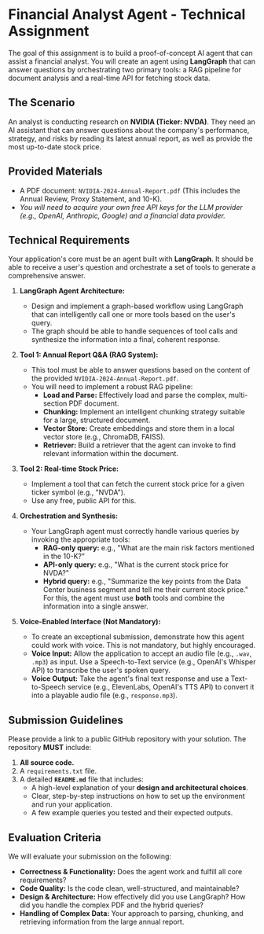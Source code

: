 # Financial Analyst Agent - Technical Assignment

The goal of this assignment is to build a proof-of-concept AI agent that can assist a financial analyst. You will create an agent using **LangGraph** that can answer questions by orchestrating two primary tools: a RAG pipeline for document analysis and a real-time API for fetching stock data.

## The Scenario
An analyst is conducting research on **NVIDIA (Ticker: NVDA)**. They need an AI assistant that can answer questions about the company's performance, strategy, and risks by reading its latest annual report, as well as provide the most up-to-date stock price.

## Provided Materials
*   A PDF document: `NVIDIA-2024-Annual-Report.pdf` (This includes the Annual Review, Proxy Statement, and 10-K).
*   *You will need to acquire your own free API keys for the LLM provider (e.g., OpenAI, Anthropic, Google) and a financial data provider.*

## Technical Requirements

Your application's core must be an agent built with **LangGraph**. It should be able to receive a user's question and orchestrate a set of tools to generate a comprehensive answer.

1.  **LangGraph Agent Architecture:**
    *   Design and implement a graph-based workflow using LangGraph that can intelligently call one or more tools based on the user's query.
    *   The graph should be able to handle sequences of tool calls and synthesize the information into a final, coherent response.

2.  **Tool 1: Annual Report Q&A (RAG System):**
    *   This tool must be able to answer questions based on the content of the provided `NVIDIA-2024-Annual-Report.pdf`.
    *   You will need to implement a robust RAG pipeline:
        *   **Load and Parse:** Effectively load and parse the complex, multi-section PDF document.
        *   **Chunking:** Implement an intelligent chunking strategy suitable for a large, structured document.
        *   **Vector Store:** Create embeddings and store them in a local vector store (e.g., ChromaDB, FAISS).
        *   **Retriever:** Build a retriever that the agent can invoke to find relevant information within the document.

3.  **Tool 2: Real-time Stock Price:**
    *   Implement a tool that can fetch the current stock price for a given ticker symbol (e.g., "NVDA").
    *   Use any free, public API for this.

4.  **Orchestration and Synthesis:**
    *   Your LangGraph agent must correctly handle various queries by invoking the appropriate tools:
        *   **RAG-only query:** e.g., "What are the main risk factors mentioned in the 10-K?"
        *   **API-only query:** e.g., "What is the current stock price for NVDA?"
        *   **Hybrid query:** e.g., "Summarize the key points from the Data Center business segment and tell me their current stock price." For this, the agent must use **both** tools and combine the information into a single answer.

5.  **Voice-Enabled Interface (Not Mandatory):**
    *   To create an exceptional submission, demonstrate how this agent could work with voice. This is not mandatory, but highly encouraged.
    *   **Voice Input:** Allow the application to accept an audio file (e.g., `.wav`, `.mp3`) as input. Use a Speech-to-Text service (e.g., OpenAI's Whisper API) to transcribe the user's spoken query.
    *   **Voice Output:** Take the agent's final text response and use a Text-to-Speech service (e.g., ElevenLabs, OpenAI's TTS API) to convert it into a playable audio file (e.g., `response.mp3`).

## Submission Guidelines

Please provide a link to a public GitHub repository with your solution. The repository **MUST** include:

1.  **All source code.**
2.  A `requirements.txt` file.
3.  A detailed **`README.md`** file that includes:
    *   A high-level explanation of your **design and architectural choices**.
    *   Clear, step-by-step instructions on how to set up the environment and run your application.
    *   A few example queries you tested and their expected outputs.

## Evaluation Criteria
We will evaluate your submission on the following:

*   **Correctness & Functionality:** Does the agent work and fulfill all core requirements?
*   **Code Quality:** Is the code clean, well-structured, and maintainable?
*   **Design & Architecture:** How effectively did you use LangGraph? How did you handle the complex PDF and the hybrid queries?
*   **Handling of Complex Data:** Your approach to parsing, chunking, and retrieving information from the large annual report.

